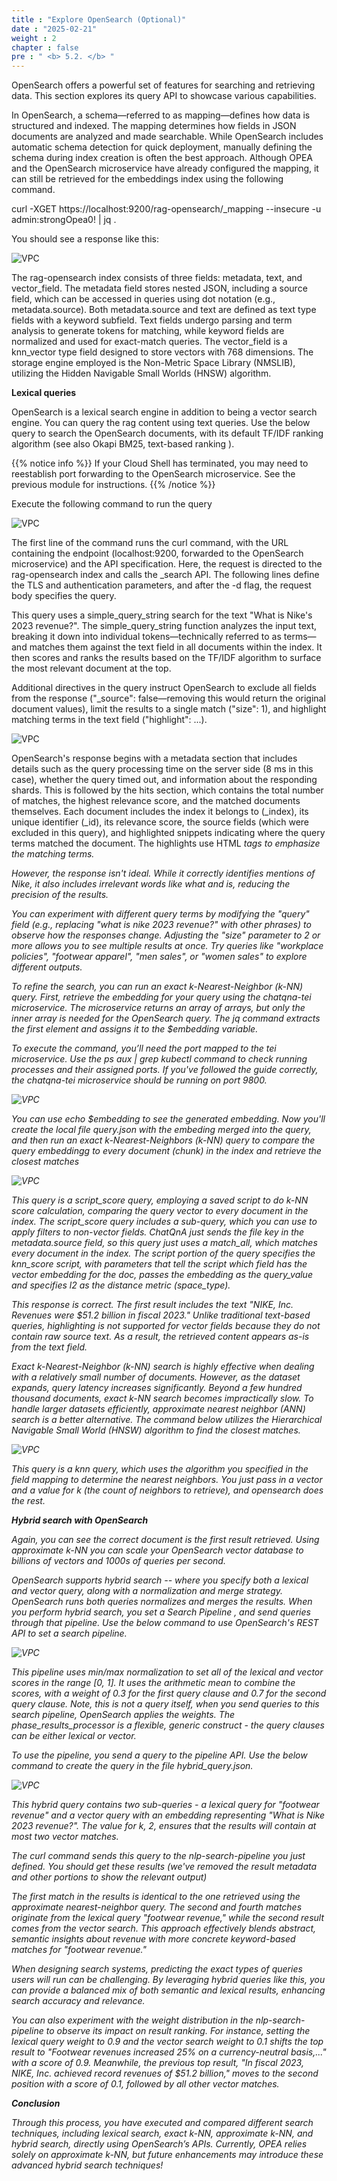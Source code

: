 ```yaml
---
title : "Explore OpenSearch (Optional)"
date : "2025-02-21"
weight : 2
chapter : false
pre : " <b> 5.2. </b> "
---
```

OpenSearch offers a powerful set of features for searching and retrieving data. This section explores its query API to showcase various capabilities.

In OpenSearch, a schema—referred to as mapping—defines how data is structured and indexed. The mapping determines how fields in JSON documents are analyzed and made searchable. While OpenSearch includes automatic schema detection for quick deployment, manually defining the schema during index creation is often the best approach. Although OPEA and the OpenSearch microservice have already configured the mapping, it can still be retrieved for the embeddings index using the following command.

curl -XGET https://localhost:9200/rag-opensearch/_mapping --insecure -u admin:strongOpea0! | jq .

You should see a response like this:

![VPC](/images/5.fwd/image093.png)

The rag-opensearch index consists of three fields: metadata, text, and vector_field. The metadata field stores nested JSON, including a source field, which can be accessed in queries using dot notation (e.g., metadata.source). Both metadata.source and text are defined as text type fields with a keyword subfield. Text fields undergo parsing and term analysis to generate tokens for matching, while keyword fields are normalized and used for exact-match queries. The vector_field is a knn_vector type field designed to store vectors with 768 dimensions. The storage engine employed is the Non-Metric Space Library (NMSLIB), utilizing the Hidden Navigable Small Worlds (HNSW) algorithm.

**Lexical queries**

OpenSearch is a lexical search engine in addition to being a vector search engine. You can query the rag content using text queries. Use the below query to search the OpenSearch documents, with its default TF/IDF ranking algorithm (see also Okapi BM25, text-based ranking ).

{{% notice info %}}
If your Cloud Shell has terminated, you may need to reestablish port forwarding to the OpenSearch microservice. See the previous module for instructions.
{{% /notice %}}

Execute the following command to run the query

![VPC](/images/5.fwd/image094.png)

The first line of the command runs the curl command, with the URL containing the endpoint (localhost:9200, forwarded to the OpenSearch microservice) and the API specification. Here, the request is directed to the rag-opensearch index and calls the _search API. The following lines define the TLS and authentication parameters, and after the -d flag, the request body specifies the query.

This query uses a simple_query_string search for the text "What is Nike's 2023 revenue?". The simple_query_string function analyzes the input text, breaking it down into individual tokens—technically referred to as terms—and matches them against the text field in all documents within the index. It then scores and ranks the results based on the TF/IDF algorithm to surface the most relevant document at the top.

Additional directives in the query instruct OpenSearch to exclude all fields from the response ("_source": false—removing this would return the original document values), limit the results to a single match ("size": 1), and highlight matching terms in the text field ("highlight": ...).

![VPC](/images/5.fwd/image095.png)

OpenSearch's response begins with a metadata section that includes details such as the query processing time on the server side (8 ms in this case), whether the query timed out, and information about the responding shards. This is followed by the hits section, which contains the total number of matches, the highest relevance score, and the matched documents themselves. Each document includes the index it belongs to (_index), its unique identifier (_id), its relevance score, the source fields (which were excluded in this query), and highlighted snippets indicating where the query terms matched the document. The highlights use HTML <em> tags to emphasize the matching terms.

However, the response isn't ideal. While it correctly identifies mentions of Nike, it also includes irrelevant words like what and is, reducing the precision of the results.

You can experiment with different query terms by modifying the "query" field (e.g., replacing "what is nike 2023 revenue?" with other phrases) to observe how the responses change. Adjusting the "size" parameter to 2 or more allows you to see multiple results at once. Try queries like "workplace policies", "footwear apparel", "men sales", or "women sales" to explore different outputs.

To refine the search, you can run an exact k-Nearest-Neighbor (k-NN) query. First, retrieve the embedding for your query using the chatqna-tei microservice. The microservice returns an array of arrays, but only the inner array is needed for the OpenSearch query. The jq command extracts the first element and assigns it to the $embedding variable.

To execute the command, you’ll need the port mapped to the tei microservice. Use the ps aux | grep kubectl command to check running processes and their assigned ports. If you've followed the guide correctly, the chatqna-tei microservice should be running on port 9800.

![VPC](/images/5.fwd/image096.png)

You can use echo $embedding to see the generated embedding. Now you'll create the local file query.json with the embeding merged into the query, and then run an exact k-Nearest-Neighbors (k-NN) query to compare the query embeddingg to every document (chunk) in the index and retrieve the closest matches

![VPC](/images/5.fwd/image097.png)

This query is a script_score query, employing a saved script to do k-NN score calculation, comparing the query vector to every document in the index. The script_score query includes a sub-query, which you can use to apply filters to non-vector fields. ChatQnA just sends the file key in the metadata.source field, so this query just uses a match_all, which matches every document in the index. The script portion of the query specifies the knn_score script, with parameters that tell the script which field has the vector embedding for the doc, passes the embedding as the query_value and specifies l2 as the distance metric (space_type).

This response is correct. The first result includes the text "NIKE, Inc. Revenues were $51.2 billion in fiscal 2023." Unlike traditional text-based queries, highlighting is not supported for vector fields because they do not contain raw source text. As a result, the retrieved content appears as-is from the text field.

Exact k-Nearest-Neighbor (k-NN) search is highly effective when dealing with a relatively small number of documents. However, as the dataset expands, query latency increases significantly. Beyond a few hundred thousand documents, exact k-NN search becomes impractically slow. To handle larger datasets efficiently, approximate nearest neighbor (ANN) search is a better alternative. The command below utilizes the Hierarchical Navigable Small World (HNSW) algorithm to find the closest matches.

![VPC](/images/5.fwd/image098.png)

This query is a knn query, which uses the algorithm you specified in the field mapping to determine the nearest neighbors. You just pass in a vector and a value for k (the count of neighbors to retrieve), and opensearch does the rest.

**Hybrid search with OpenSearch**

Again, you can see the correct document is the first result retrieved. Using approximate k-NN you can scale your OpenSearch vector database to billions of vectors and 1000s of queries per second.

OpenSearch supports hybrid search  -- where you specify both a lexical and vector query, along with a normalization and merge strategy. OpenSearch runs both queries normalizes and merges the results. When you perform hybrid search, you set a Search Pipeline , and send queries through that pipeline. Use the below command to use OpenSearch's REST API to set a search pipeline.

![VPC](/images/5.fwd/image099.png)

This pipeline uses min/max normalization  to set all of the lexical and vector scores in the range [0, 1]. It uses the arithmetic mean to combine the scores, with a weight of 0.3 for the first query clause and 0.7 for the second query clause. Note, this is not a query itself, when you send queries to this search pipeline, OpenSearch applies the weights. The phase_results_processor is a flexible, generic construct - the query clauses can be either lexical or vector.

To use the pipeline, you send a query to the pipeline API. Use the below command to create the query in the file hybrid_query.json.

![VPC](/images/5.fwd/image100.png)

This hybrid query contains two sub-queries - a lexical query for "footwear revenue" and a vector query with an embedding representing "What is Nike 2023 revenue?". The value for k, 2, ensures that the results will contain at most two vector matches.

The curl command sends this query to the nlp-search-pipeline you just defined. You should get these results (we've removed the result metadata and other portions to show the relevant output)

The first match in the results is identical to the one retrieved using the approximate nearest-neighbor query. The second and fourth matches originate from the lexical query "footwear revenue," while the second result comes from the vector search. This approach effectively blends abstract, semantic insights about revenue with more concrete keyword-based matches for "footwear revenue."

When designing search systems, predicting the exact types of queries users will run can be challenging. By leveraging hybrid queries like this, you can provide a balanced mix of both semantic and lexical results, enhancing search accuracy and relevance.

You can also experiment with the weight distribution in the nlp-search-pipeline to observe its impact on result ranking. For instance, setting the lexical query weight to 0.9 and the vector search weight to 0.1 shifts the top result to "Footwear revenues increased 25% on a currency-neutral basis,..." with a score of 0.9. Meanwhile, the previous top result, "In fiscal 2023, NIKE, Inc. achieved record revenues of $51.2 billion," moves to the second position with a score of 0.1, followed by all other vector matches.

**Conclusion**

Through this process, you have executed and compared different search techniques, including lexical search, exact k-NN, approximate k-NN, and hybrid search, directly using OpenSearch’s APIs. Currently, OPEA relies solely on approximate k-NN, but future enhancements may introduce these advanced hybrid search techniques!
